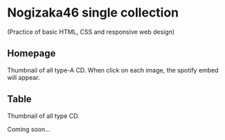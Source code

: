 # Nogizaka46 single collection
(Practice of basic HTML, CSS and responsive web design)

## Homepage
Thumbnail of all type-A CD. When click on each image, the spotify embed will appear.

## Table
Thumbnail of all type CD.

Coming soon...
